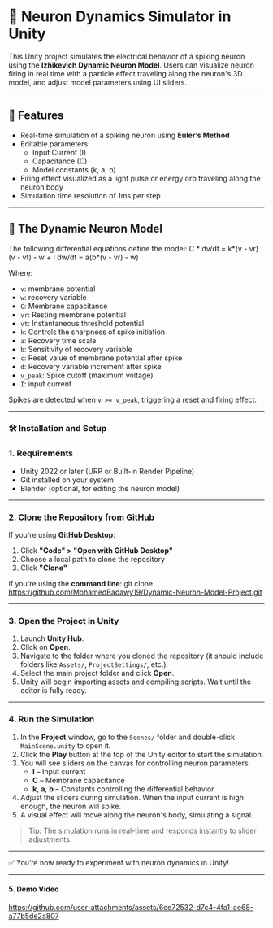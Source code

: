 # 🧠 Neuron Dynamics Simulator in Unity

This Unity project simulates the electrical behavior of a spiking neuron using the **Izhikevich Dynamic Neuron Model**. Users can visualize neuron firing in real time with a particle effect traveling along the neuron's 3D model, and adjust model parameters using UI sliders.

---

## 🚀 Features

- Real-time simulation of a spiking neuron using **Euler’s Method**
- Editable parameters:
  - Input Current (I)
  - Capacitance (C)
  - Model constants (k, a, b)
- Firing effect visualized as a light pulse or energy orb traveling along the neuron body
- Simulation time resolution of 1ms per step

---

## 🧬 The Dynamic Neuron Model

The following differential equations define the model:
C * dv/dt = k*(v - vr)(v - vt) - w + I
dw/dt = a(b*(v - vr) - w)


Where:
- `v`: membrane potential
- `w`: recovery variable
- `C`: Membrane capacitance
- `vr`: Resting membrane potential
- `vt`: Instantaneous threshold potential
- `k`: Controls the sharpness of spike initiation
- `a`: Recovery time scale
- `b`: Sensitivity of recovery variable
- `c`: Reset value of membrane potential after spike
- `d`: Recovery variable increment after spike
- `v_peak`: Spike cutoff (maximum voltage)
- `I`: input current

Spikes are detected when `v >= v_peak`, triggering a reset and firing effect.

---

### 🛠️ Installation and Setup

### 1. Requirements
- Unity 2022 or later (URP or Built-in Render Pipeline)
- Git installed on your system
- Blender (optional, for editing the neuron model)

---

### 2. Clone the Repository from GitHub

If you're using **GitHub Desktop**:
1. Click **"Code" > "Open with GitHub Desktop"**
2. Choose a local path to clone the repository
3. Click **"Clone"**

If you're using the **command line**:
git clone https://github.com/MohamedBadawy19/Dynamic-Neuron-Model-Project.git

---

### 3. Open the Project in Unity

1. Launch **Unity Hub**.
2. Click on **Open**.
3. Navigate to the folder where you cloned the repository (it should include folders like `Assets/`, `ProjectSettings/`, etc.).
4. Select the main project folder and click **Open**.
5. Unity will begin importing assets and compiling scripts. Wait until the editor is fully ready.

---

### 4. Run the Simulation

1. In the **Project** window, go to the `Scenes/` folder and double-click `MainScene.unity` to open it.
2. Click the **Play** button at the top of the Unity editor to start the simulation.
3. You will see sliders on the canvas for controlling neuron parameters:
   - **I** – Input current
   - **C** – Membrane capacitance
   - **k**, **a**, **b** – Constants controlling the differential behavior
4. Adjust the sliders during simulation. When the input current is high enough, the neuron will spike.
5. A visual effect will move along the neuron's body, simulating a signal.

> Tip: The simulation runs in real-time and responds instantly to slider adjustments.

---

✅ You’re now ready to experiment with neuron dynamics in Unity!

---

#### 5. Demo Video
https://github.com/user-attachments/assets/6ce72532-d7c4-4fa1-ae68-a77b5de2a807